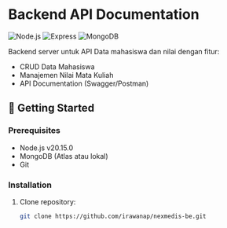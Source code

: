 # Backend API Documentation

![Node.js](https://img.shields.io/badge/Node.js-18.x-green)
![Express](https://img.shields.io/badge/Express-4.x-lightgrey)
![MongoDB](https://img.shields.io/badge/MongoDB-6.x-brightgreen)

Backend server untuk API Data mahasiswa dan nilai dengan fitur:
- CRUD Data Mahasiswa
- Manajemen Nilai Mata Kuliah
- API Documentation (Swagger/Postman)

## 🚀 Getting Started

### Prerequisites
- Node.js v20.15.0
- MongoDB (Atlas atau lokal)
- Git

### Installation
1. Clone repository:
   ```bash
   git clone https://github.com/irawanap/nexmedis-be.git